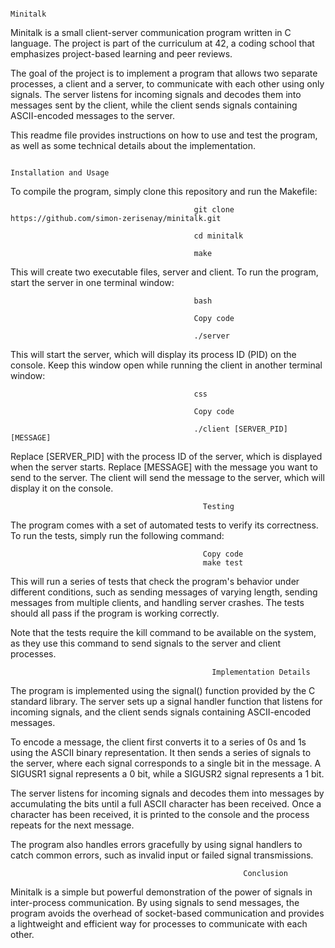                                                                      Minitalk
Minitalk is a small client-server communication program written in C language. The project is part of the curriculum at 42, a coding school that emphasizes project-based learning and peer reviews.

The goal of the project is to implement a program that allows two separate processes, a client and a server, to communicate with each other using only signals. The server listens for incoming signals and decodes them into messages sent by the client, while the client sends signals containing ASCII-encoded messages to the server.

This readme file provides instructions on how to use and test the program, as well as some technical details about the implementation.

                                                                   Installation and Usage
To compile the program, simply clone this repository and run the Makefile:

 
                                             git clone https://github.com/simon-zerisenay/minitalk.git
                               
                                             cd minitalk
                                             
                                             make
                                             
This will create two executable files, server and client. To run the program, start the server in one terminal window:

                                             bash
                                             
                                             Copy code
                                             
                                             ./server
This will start the server, which will display its process ID (PID) on the console. Keep this window open while running the client in another terminal window:

                                             
                                             css
                                             
                                             Copy code
                                             
                                             ./client [SERVER_PID] [MESSAGE]
                                             
Replace [SERVER_PID] with the process ID of the server, which is displayed when the server starts. Replace [MESSAGE] with the message you want to send to the server. The client will send the message to the server, which will display it on the console.

                                               Testing
The program comes with a set of automated tests to verify its correctness. To run the tests, simply run the following command:


                                               Copy code
                                               make test
This will run a series of tests that check the program's behavior under different conditions, such as sending messages of varying length, sending messages from multiple clients, and handling server crashes. The tests should all pass if the program is working correctly.

Note that the tests require the kill command to be available on the system, as they use this command to send signals to the server and client processes.

                                                 Implementation Details
The program is implemented using the signal() function provided by the C standard library. The server sets up a signal handler function that listens for incoming signals, and the client sends signals containing ASCII-encoded messages.

To encode a message, the client first converts it to a series of 0s and 1s using the ASCII binary representation. It then sends a series of signals to the server, where each signal corresponds to a single bit in the message. A SIGUSR1 signal represents a 0 bit, while a SIGUSR2 signal represents a 1 bit.

The server listens for incoming signals and decodes them into messages by accumulating the bits until a full ASCII character has been received. Once a character has been received, it is printed to the console and the process repeats for the next message.

The program also handles errors gracefully by using signal handlers to catch common errors, such as invalid input or failed signal transmissions.

                                                        Conclusion
Minitalk is a simple but powerful demonstration of the power of signals in inter-process communication. By using signals to send messages, the program avoids the overhead of socket-based communication and provides a lightweight and efficient way for processes to communicate with each other.
